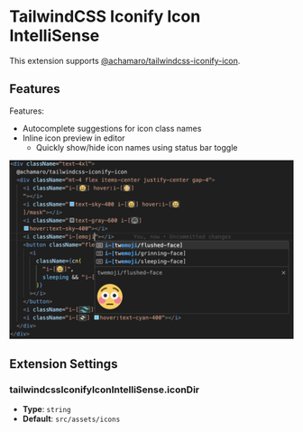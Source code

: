 # TailwindCSS Iconify Icon IntelliSense

This extension supports [@achamaro/tailwindcss-iconify-icon](https://www.npmjs.com/package/@achamaro/tailwindcss-iconify-icon).

## Features

Features:

- Autocomplete suggestions for icon class names
- Inline icon preview in editor
  - Quickly show/hide icon names using status bar toggle

![tailwindcss-iconify-icon-intellisense](tailwindcss-iconify-icon-intellisense.png)

## Extension Settings

### tailwindcssIconifyIconIntelliSense.iconDir

- **Type**: `string`
- **Default**: `src/assets/icons`
